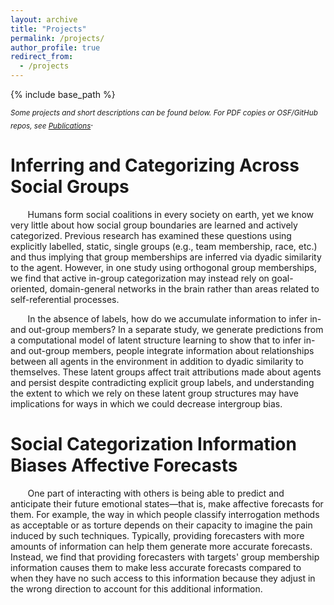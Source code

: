 ```yaml
---
layout: archive
title: "Projects"
permalink: /projects/
author_profile: true
redirect_from:
  - /projects
---
```


{% include base_path %}


<sub><i>Some projects and short descriptions can be found below. For PDF copies or OSF/GitHub repos, see [Publications](/publications)</i></sub>.


Inferring and Categorizing Across Social Groups
=======
       Humans form social coalitions in every society on earth, yet we know very little about how social group boundaries are learned and actively categorized. Previous research has examined these questions using explicitly labelled, static, single groups (e.g., team membership, race, etc.) and thus implying that group memberships are inferred via dyadic similarity to the agent. However, in one study using orthogonal group memberships, we find that active in-group categorization may instead rely on goal-oriented, domain-general networks in the brain rather than areas related to self-referential processes. 

       In the absence of labels, how do we accumulate information to infer in- and out-group members? In a separate study, we generate predictions from a computational model of latent structure learning to show that to infer in- and out-group members, people integrate information about relationships between all agents in the environment in addition to dyadic similarity to themselves. These latent groups affect trait attributions made about agents and persist despite contradicting explicit group labels, and understanding the extent to which we rely on these latent group structures may have implications for ways in which we could decrease intergroup bias. 



Social Categorization Information Biases Affective Forecasts
=======
       One part of interacting with others is being able to predict and anticipate their future emotional states—that is, make affective forecasts for them. For example, the way in which people classify interrogation methods as acceptable or as torture depends on their capacity to imagine the pain induced by such techniques. Typically, providing forecasters with more amounts of information can help them generate more accurate forecasts. Instead, we find that providing forecasters with targets' group membership information causes them to make less accurate forecasts compared to when they have no such access to this information because they adjust in the wrong direction to account for this additional information.